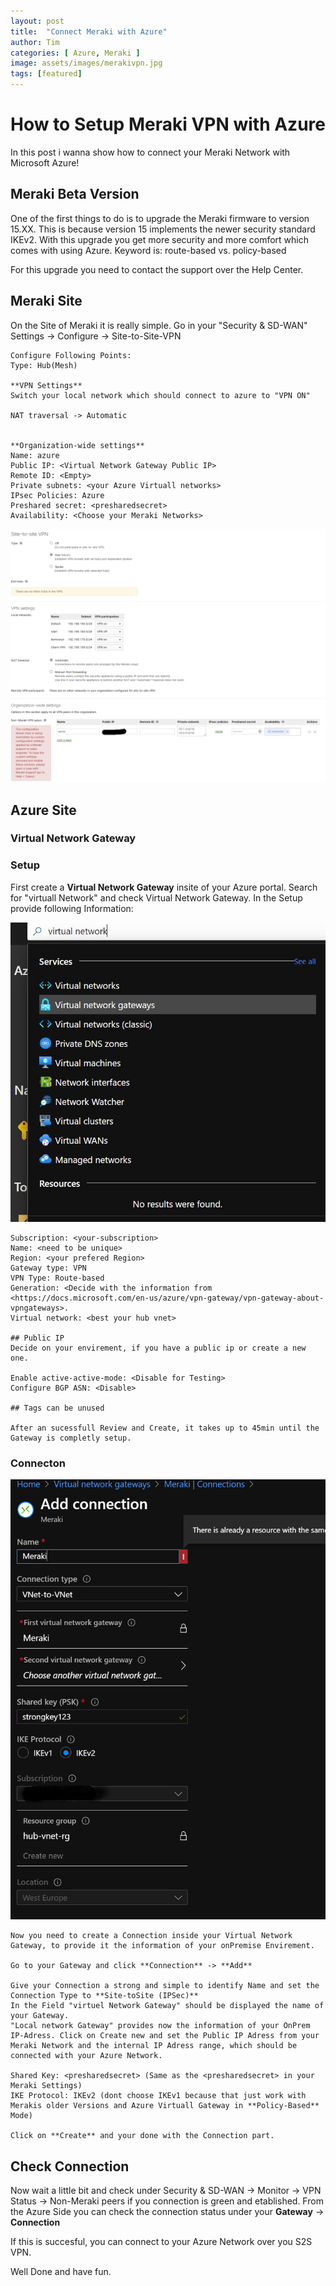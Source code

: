 ```yaml
---
layout: post
title:  "Connect Meraki with Azure"
author: Tim
categories: [ Azure, Meraki ]
image: assets/images/merakivpn.jpg
tags: [featured]
---
```


# How to Setup Meraki VPN with Azure

In this post i wanna show how to connect your Meraki Network with Microsoft Azure!

## Meraki Beta Version ##

One of the first things to do is to upgrade the Meraki firmware to version 15.XX. This is because version 15 implements the newer security standard IKEv2.
With this upgrade you get more security and more comfort which comes with using Azure.
Keyword is: route-based vs. policy-based

For this upgrade you need to contact the support over the Help Center.

## Meraki Site

On the Site of Meraki it is really simple.
Go in your "Security & SD-WAN" Settings -> Configure -> Site-to-Site-VPN

    Configure Following Points: 
    Type: Hub(Mesh)

    **VPN Settings**
    Switch your local network which should connect to azure to "VPN ON"

    NAT traversal -> Automatic


    **Organization-wide settings**
    Name: azure
    Public IP: <Virtual Network Gateway Public IP>
    Remote ID: <Empty>
    Private subnets: <your Azure Virtuall networks>
    IPsec Policies: Azure
    Preshared secret: <presharedsecret>
    Availability: <Choose your Meraki Networks>

![Meraki VPN Setup](../content/merakivpn1.png)

## Azure Site

### Virtual Network Gateway

### Setup

First create a **Virtual Network Gateway** insite of your Azure portal. Search for "virtuall Network" and check Virtual Network Gateway. In the Setup provide following Information: 

![Meraki VPN Setup](../content/merakivpn2.JPG)

    Subscription: <your-subscription>
    Name: <need to be unique>
    Region: <your prefered Region>
    Gateway type: VPN
    VPN Type: Route-based
    Generation: <Decide with the information from <https://docs.microsoft.com/en-us/azure/vpn-gateway/vpn-gateway-about-vpngateways>.
    Virtual network: <best your hub vnet>

    ## Public IP
    Decide on your envirement, if you have a public ip or create a new one. 

    Enable active-active-mode: <Disable for Testing>
    Configure BGP ASN: <Disable>

    ## Tags can be unused

    After an sucessfull Review and Create, it takes up to 45min until the Gateway is completly setup. 


### Connecton

![Meraki VPN Setup](../content/merakivpn3.png)

    Now you need to create a Connection inside your Virtual Network Gateway, to provide it the information of your onPremise Envirement. 

    Go to your Gateway and click **Connection** -> **Add**

    Give your Connection a strong and simple to identify Name and set the Connection Type to **Site-toSite (IPSec)**
    In the Field "virtuel Network Gateway" should be displayed the name of your Gateway. 
    "Local network Gateway" provides now the information of your OnPrem IP-Adress. Click on Create new and set the Public IP Adress from your Meraki Network and the internal IP Adress range, which should be connected with your Azure Network. 

    Shared Key: <presharedsecret> (Same as the <presharedsecret> in your Meraki Settings)
    IKE Protocol: IKEv2 (dont choose IKEv1 because that just work with Merakis older Versions and Azure Virtuall Gateway in **Policy-Based** Mode)
    
    Click on **Create** and your done with the Connection part.

## Check Connection

Now wait a little bit and check under Security & SD-WAN -> Monitor -> VPN Status -> Non-Meraki peers if you connection is green and etablished. 
From the Azure Side you can check the connection status under your **Gateway** -> **Connection**

If this is succesful, you can connect to your Azure Network over you S2S VPN.

Well Done and have fun.
